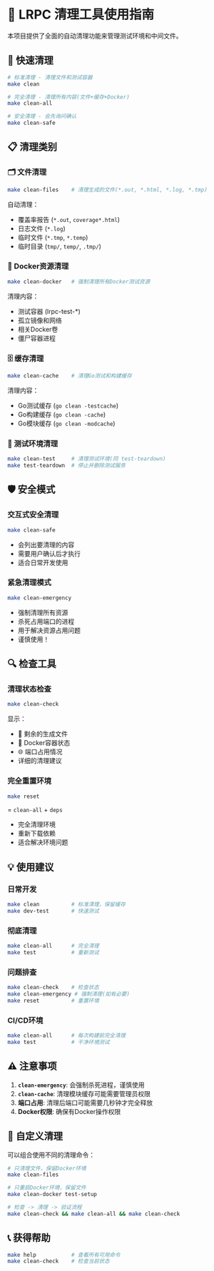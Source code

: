 # 🧹 LRPC 清理工具使用指南

本项目提供了全面的自动清理功能来管理测试环境和中间文件。

## 🚀 快速清理

```bash
# 标准清理 - 清理文件和测试容器
make clean

# 完全清理 - 清理所有内容(文件+缓存+Docker)
make clean-all

# 安全清理 - 会先询问确认
make clean-safe
```

## 📋 清理类别

### 🗂️ 文件清理
```bash
make clean-files    # 清理生成的文件(*.out, *.html, *.log, *.tmp)
```
自动清理：
- 覆盖率报告 (`*.out`, `coverage*.html`)
- 日志文件 (`*.log`)  
- 临时文件 (`*.tmp`, `*.temp`)
- 临时目录 (`tmp/`, `temp/`, `.tmp/`)

### 🐳 Docker资源清理
```bash
make clean-docker   # 强制清理所有Docker测试资源
```
清理内容：
- 测试容器 (lrpc-test-*)
- 孤立镜像和网络
- 相关Docker卷
- 僵尸容器进程

### 🗄️ 缓存清理
```bash
make clean-cache    # 清理Go测试和构建缓存
```
清理内容：
- Go测试缓存 (`go clean -testcache`)
- Go构建缓存 (`go clean -cache`) 
- Go模块缓存 (`go clean -modcache`)

### 🧪 测试环境清理
```bash
make clean-test     # 清理测试环境(同 test-teardown)
make test-teardown  # 停止并删除测试服务
```

## 🛡️ 安全模式

### 交互式安全清理
```bash
make clean-safe
```
- 会列出要清理的内容
- 需要用户确认后才执行
- 适合日常开发使用

### 紧急清理模式
```bash  
make clean-emergency
```
- 强制清理所有资源
- 杀死占用端口的进程
- 用于解决资源占用问题
- 谨慎使用！

## 🔍 检查工具

### 清理状态检查
```bash
make clean-check
```
显示：
- 📁 剩余的生成文件
- 🐳 Docker容器状态  
- 🌐 端口占用情况
- 详细的清理建议

### 完全重置环境
```bash
make reset
```
= `clean-all` + `deps`
- 完全清理环境
- 重新下载依赖
- 适合解决环境问题

## 💡 使用建议

### 日常开发
```bash
make clean          # 标准清理，保留缓存
make dev-test       # 快速测试
```

### 彻底清理
```bash
make clean-all      # 完全清理
make test           # 重新测试
```

### 问题排查
```bash
make clean-check    # 检查状态
make clean-emergency # 强制清理(如有必要)
make reset          # 重置环境
```

### CI/CD环境
```bash
make clean-all      # 每次构建前完全清理
make test           # 干净环境测试
```

## ⚠️ 注意事项

1. **`clean-emergency`**: 会强制杀死进程，谨慎使用
2. **`clean-cache`**: 清理模块缓存可能需要管理员权限
3. **端口占用**: 清理后端口可能需要几秒钟才完全释放
4. **Docker权限**: 确保有Docker操作权限

## 🔧 自定义清理

可以组合使用不同的清理命令：

```bash
# 只清理文件，保留Docker环境
make clean-files

# 只重启Docker环境，保留文件  
make clean-docker test-setup

# 检查 -> 清理 -> 验证流程
make clean-check && make clean-all && make clean-check
```

## 📞 获得帮助

```bash
make help           # 查看所有可用命令
make clean-check    # 检查当前状态
```